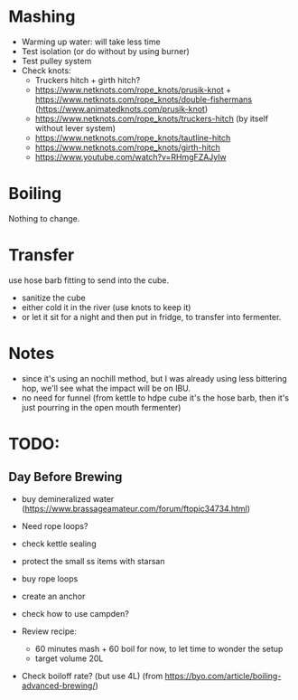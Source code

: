 

# Mashing

* Warming up water: will take less time
* Test isolation (or do without by using burner)
* Test pulley system
* Check knots:
  * Truckers hitch + girth hitch?
  * https://www.netknots.com/rope_knots/prusik-knot + https://www.netknots.com/rope_knots/double-fishermans (https://www.animatedknots.com/prusik-knot)
  * https://www.netknots.com/rope_knots/truckers-hitch (by itself without lever system)
  * https://www.netknots.com/rope_knots/tautline-hitch
  * https://www.netknots.com/rope_knots/girth-hitch
  * https://www.youtube.com/watch?v=RHmgFZAJylw
  
# Boiling

Nothing to change.

# Transfer

use hose barb fitting to send into the cube.
 * sanitize the cube
 * either cold it in the river (use knots to keep it)
 * or let it sit for a night and then put in fridge, to transfer into fermenter. 

# Notes

* since it's using an nochill method, but I was already using less bittering hop, we'll see what the impact will be on IBU.
* no need for funnel (from kettle to hdpe cube it's the hose barb, then it's just pourring in the open mouth fermenter)

# TODO:

## Day Before Brewing

* buy demineralized water (https://www.brassageamateur.com/forum/ftopic34734.html)
* Need rope loops?


* check kettle sealing
* protect the small ss items with starsan 
* buy rope loops
* create an anchor
* check how to use campden?
* Review recipe:
  * 60 minutes mash + 60 boil for now, to let time to wonder the setup
  * target volume 20L
* Check boiloff rate? (but use 4L) (from https://byo.com/article/boiling-advanced-brewing/)
